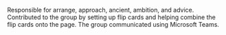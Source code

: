 Responsible for arrange, approach, ancient, ambition, and advice.
Contributed to the group by setting up flip cards and helping combine the flip cards onto the page.
The group communicated using Microsoft Teams.
